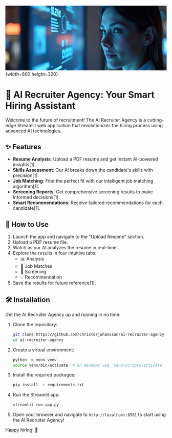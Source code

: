 ![AI Recruiter Agency](AIRecruiter.png){width=800 height=320}

# 🤖 AI Recruiter Agency: Your Smart Hiring Assistant

Welcome to the future of recruitment! The AI Recruiter Agency is a cutting-edge Streamlit web application that revolutionizes the hiring process using advanced AI technologies.

## ✨ Features

- **Resume Analysis**: Upload a PDF resume and get instant AI-powered insights[1].
- **Skills Assessment**: Our AI breaks down the candidate's skills with precision[1].
- **Job Matching**: Find the perfect fit with our intelligent job matching algorithm[1].
- **Screening Reports**: Get comprehensive screening results to make informed decisions[1].
- **Smart Recommendations**: Receive tailored recommendations for each candidate[1].

## 🚀 How to Use

1. Launch the app and navigate to the "Upload Resume" section.
2. Upload a PDF resume file.
3. Watch as our AI analyzes the resume in real-time.
4. Explore the results in four intuitive tabs:
   - 📊 Analysis
   - 💼 Job Matches
   - 🎯 Screening
   - 💡 Recommendation
5. Save the results for future reference[1].

## 🛠️ Installation

Get the AI Recruiter Agency up and running in no time:

1. Clone the repository:
   ```bash
   git clone https://github.com/christerjohansson/ai-recruiter-agency
   cd ai-recruiter-agency
   ```

2. Create a virtual environment:
   ```bash
   python -m venv venv
   source venv/bin/activate  # On Windows use `venv\Scripts\activate`
   ```

3. Install the required packages:
   ```bash
   pip install -r requirements.txt
   ```

4. Run the Streamlit app:
   ```bash
   streamlit run app.py
   ```

5. Open your browser and navigate to `http://localhost:8501` to start using the AI Recruiter Agency!

Happy hiring! 🎉
